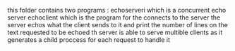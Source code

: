 this folder contains two programs :
echoserveri which is a concurrent echo server 
echoclient which is the program for the connects to the server
the server echos what the client sends to it and print the number of lines on the text requested to be echoed 
th server is able to serve multible clients as it generates a child proccess for each request to handle it 
